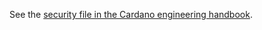 See the [security file in the Cardano engineering handbook](https://github.com/input-output-hk/cardano-engineering-handbook/blob/main/SECURITY.md).